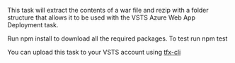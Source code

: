 This task will extract the contents of a war file and rezip with a folder structure that allows it to be used with the VSTS Azure Web App Deployment task.  

Run npm install to download all the required packages.
To test run npm test

You can upload this task to your VSTS account using [tfx-cli](https://www.npmjs.com/package/tfx-cli)
